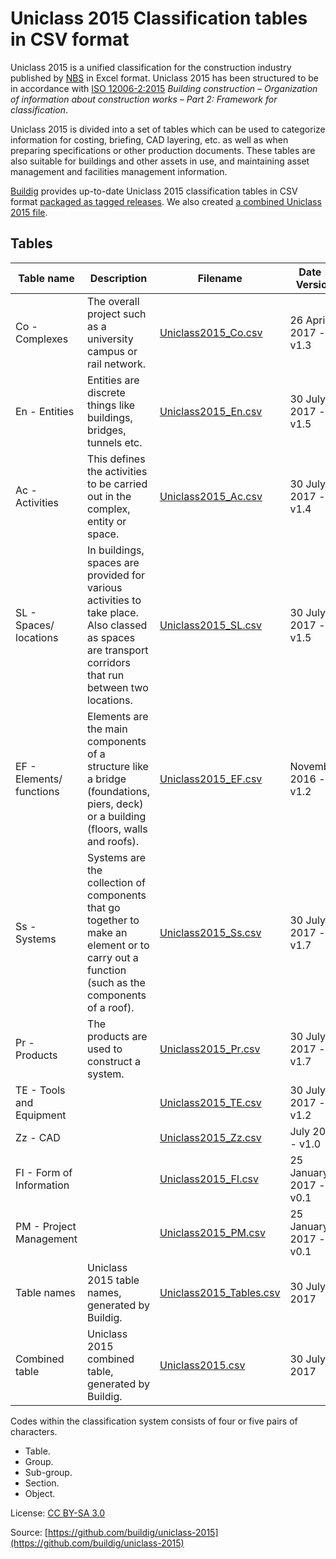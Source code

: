 # Uniclass 2015 Classification tables in CSV format

Uniclass 2015 is a unified classification for the construction industry published by [NBS](https://toolkit.thenbs.com/articles/classification) in Excel format. Uniclass 2015 has been structured to be in accordance with [ISO 12006-2:2015](https://www.iso.org/standard/61753.html) *Building construction – Organization of information about construction works – Part 2: Framework for classification*.

Uniclass 2015 is divided into a set of tables which can be used to categorize information for costing, briefing, CAD layering, etc. as well as when preparing specifications or other production documents. These tables are also suitable for buildings and other assets in use, and maintaining asset management and facilities management information.

[Buildig](http://buildig.com/) provides up-to-date Uniclass 2015 classification tables in CSV format [packaged as tagged releases](https://github.com/buildig/uniclass-2015/releases). We also created [a combined Uniclass 2015 file](Uniclass2015.csv).

## Tables

Table name | Description | Filename | Date - Version
--- | --- | --- | ---
Co - Complexes | The overall project such as a university campus or rail network. | [Uniclass2015_Co.csv](Uniclass2015_Co.csv) | 26 April 2017 - v1.3
En - Entities | Entities are discrete things like buildings, bridges, tunnels etc. | [Uniclass2015_En.csv](Uniclass2015_En.csv) | 30 July 2017 - v1.5
Ac - Activities | This defines the activities to be carried out in the complex, entity or space. | [Uniclass2015_Ac.csv](Uniclass2015_Ac.csv) | 30 July 2017 - v1.4
SL - Spaces/ locations | In buildings, spaces are provided for various activities to take place. Also classed as spaces are transport corridors that run between two locations. | [Uniclass2015_SL.csv](Uniclass2015_SL.csv) | 30 July 2017 - v1.5
EF - Elements/ functions | Elements are the main components of a structure like a bridge (foundations, piers, deck) or a building (floors, walls and roofs). | [Uniclass2015_EF.csv](Uniclass2015_EF.csv) | November 2016 - v1.2
Ss - Systems | Systems are the collection of components that go together to make an element or to carry out a function (such as the components of a roof). | [Uniclass2015_Ss.csv](Uniclass2015_Ss.csv) | 30 July 2017 - v1.7
Pr - Products | The products are used to construct a system. | [Uniclass2015_Pr.csv](Uniclass2015_Pr.csv) | 30 July 2017 - v1.7
TE - Tools and Equipment |  | [Uniclass2015_TE.csv](Uniclass2015_TE.csv) | 30 July 2017 - v1.2
Zz - CAD |  | [Uniclass2015_Zz.csv](Uniclass2015_Zz.csv) | July 2015 - v1.0
FI - Form of Information |  | [Uniclass2015_FI.csv](Uniclass2015_FI.csv) | 25 January 2017 - v0.1
PM - Project Management |  | [Uniclass2015_PM.csv](Uniclass2015_PM.csv) | 25 January 2017 - v0.1
Table names | Uniclass 2015 table names, generated by Buildig. | [Uniclass2015_Tables.csv](Uniclass2015_Tables.csv) | 30 July 2017
Combined table | Uniclass 2015 combined table, generated by Buildig. | [Uniclass2015.csv](Uniclass2015.csv) | 30 July 2017

Codes within the classification system consists of four or five pairs of characters.

- Table.
- Group.
- Sub-group.
- Section.
- Object.

License: [CC BY-SA 3.0](https://creativecommons.org/licenses/by-sa/3.0/)

Source: [https://github.com/buildig/uniclass-2015](https://github.com/buildig/uniclass-2015)
